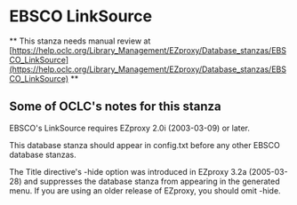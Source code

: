 # EBSCO LinkSource
** This stanza needs manual review at [https://help.oclc.org/Library_Management/EZproxy/Database_stanzas/EBSCO_LinkSource](https://help.oclc.org/Library_Management/EZproxy/Database_stanzas/EBSCO_LinkSource) **

## Some of OCLC's notes for this stanza

EBSCO's LinkSource requires EZproxy 2.0i (2003-03-09) or later.

This database stanza should appear in config.txt before any other EBSCO database stanzas.

The Title directive's -hide option was introduced in EZproxy 3.2a (2005-03-28) and suppresses the database stanza from appearing in the generated menu. If you are using an older release of EZproxy, you should omit -hide.

&nbsp;

